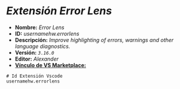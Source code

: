 <!-- Autor: Daniel Benjamin Perez Morales -->
<!-- GitHub: https://github.com/DanielPerezMoralesDev13 -->
<!-- Correo electrónico: danielperezdev@proton.me -->

# ***Extensión Error Lens***

- **Nombre:** *Error Lens*
- **ID:** *usernamehw.errorlens*
- **Descripción:** *Improve highlighting of errors, warnings and other language diagnostics.*
- **Versión:** *`3.16.0`*
- **Editor:** *Alexander*
- **[Vínculo de VS Marketplace:](https://marketplace.visualstudio.com/items?itemName=usernamehw.errorlens "https://marketplace.visualstudio.com/items?itemName=usernamehw.errorlens")**

```text
# Id Extensión Vscode
usernamehw.errorlens
```
